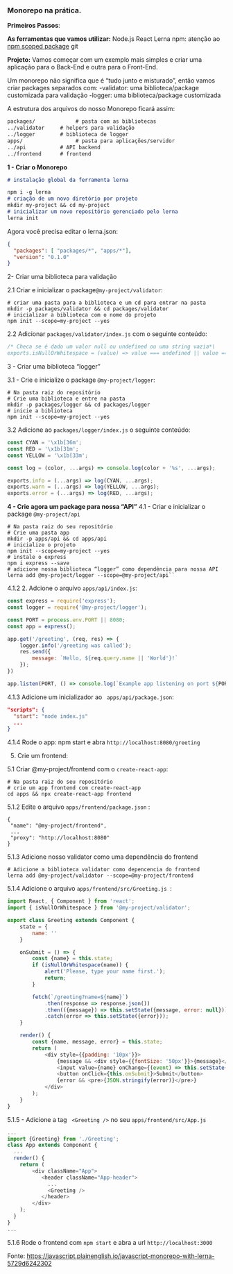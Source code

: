 ### Monorepo na prática.                                                                                                                                                                                                                                              
**Primeiros Passos**:

**As ferramentas que vamos utilizar:**
 Node.js
 React
 Lerna
 npm: atenção ao [npm scoped package](https://docs.npmjs.com/cli/v8/using-npm/scope)
 git

**Projeto:**
Vamos começar com um exemplo mais simples e criar uma aplicação para o Back-End e outra para o Front-End.

Um monorepo não significa que é “tudo junto e misturado”, então vamos criar packages separados com:
-validator: uma biblioteca/package customizada para validação
-logger: uma biblioteca/package customizada

A estrutura dos arquivos do nosso Monorepo ficará assim:
```md
packages/       	  # pasta com as bibliotecas
../validator     # helpers para validação
../logger        # biblioteca de logger
apps/            	  # pasta para aplicações/servidor
../api           # API backend
../frontend      # frontend
```

**1 - Criar o Monorepo**

 ```md
# instalação global da ferramenta lerna

npm i -g lerna
# criação de um novo diretório por projeto 
mkdir my-project && cd my-project
# inicializar um novo repositório gerenciado pelo lerna 
lerna init
```

Agora você precisa editar o lerna.json:

```json
{
  "packages": [ "packages/*", "apps/*"],
  "version": "0.1.0"
}
```
2- Criar uma biblioteca para validação

2.1 Criar e inicializar o package```@my-project/validator```:

```
# criar uma pasta para a biblioteca e um cd para entrar na pasta
mkdir -p packages/validator && cd packages/validator
# inicializar a biblioteca com o nome do projeto
npm init --scope=my-project --yes
```
2.2 Adicionar ```packages/validator/index.js``` com o seguinte conteúdo:

```js
/* Checa se é dado um valor null ou undefined ou uma string vazia*\
exports.isNullOrWhitespace = (value) => value === undefined || value === null || !value.trim();
```
3 - Criar uma biblioteca “logger”

3.1 - Crie e inicialize o package ```@my-project/logger```:

```
# Na pasta raiz do repositório 
# Crie uma biblioteca e entre na pasta 
mkdir -p packages/logger && cd packages/logger
# inicie a biblioteca 
npm init --scope=my-project --yes
```

3.2 Adicione ao ```packages/logger/index.js``` o seguinte conteúdo:

```js
const CYAN = '\x1b[36m';
const RED = '\x1b[31m';
const YELLOW = '\x1b[33m';

const log = (color, ...args) => console.log(color + '%s', ...args);

exports.info = (...args) => log(CYAN, ...args);
exports.warn = (...args) => log(YELLOW, ...args);
exports.error = (...args) => log(RED, ...args);
```
**4 - Crie agora um package para nossa “API”**
4.1 - Criar e inicializar o package ``` @my-project/api ```
```
# Na pasta raiz do seu repositório
# Crie uma pasta app 
mkdir -p apps/api && cd apps/api
# inicialize o projeto 
npm init --scope=my-project --yes
# instale o express
npm i express --save
# adicione nossa biblioteca “logger” como dependência para nossa API 
lerna add @my-project/logger --scope=@my-project/api``
```

4.1.2 2. Adcione o arquivo ```apps/api/index.js```:

```js
const express = require('express');
const logger = require('@my-project/logger');

const PORT = process.env.PORT || 8080;
const app = express();

app.get('/greeting', (req, res) => {
    logger.info('/greeting was called');
    res.send({
        message: `Hello, ${req.query.name || 'World'}!`
    });
})

app.listen(PORT, () => console.log(`Example app listening on port ${PORT}!`))

```

4.1.3 Adicione um inicializador ao ``` apps/api/package.json```:
```json
"scripts": {
  "start": "node index.js"
  ...
}
```

4.1.4 Rode o app: npm start e abra ```http://localhost:8080/greeting```

5. Crie um frontend:

5.1 Criar @my-project/frontend com o ```create-react-app```:

```
# Na pasta raiz do seu repositório
# crie um app frontend com create-react-app
cd apps && npx create-react-app frontend
``` 

5.1.2 Edite o arquivo ```apps/frontend/package.json``` :

```
{
 "name": "@my-project/frontend",
 ...
 "proxy": "http://localhost:8080"
}
```

5.1.3 Adicione nosso validator como uma dependência do frontend

```
# Adicione a biblioteca validator como depencencia do frontend
lerna add @my-project/validator --scope=@my-project/frontend
```

5.1.4 Adicione o arquivo ```apps/frontend/src/Greeting.js ```:

```js
import React, { Component } from 'react';
import { isNullOrWhitespace } from '@my-project/validator';

export class Greeting extends Component {
    state = {
        name: ''
    }

    onSubmit = () => {
        const {name} = this.state;
        if (isNullOrWhitespace(name)) {
            alert('Please, type your name first.');
            return;
        }

        fetch(`/greeting?name=${name}`)
            .then(response => response.json())
            .then(({message}) => this.setState({message, error: null}))
            .catch(error => this.setState({error}));
    }

    render() {
        const {name, message, error} = this.state;
        return (
            <div style={{padding: '10px'}}>
                {message && <div style={{fontSize: '50px'}}>{message}</div>}
                <input value={name} onChange={(event) => this.setState({name: event.target.value})} placeholder="Type your name"/>
                <button onClick={this.onSubmit}>Submit</button>
                {error && <pre>{JSON.stringify(error)}</pre>}
            </div>
        );
    }
}
```

5.1.5 - Adicione a tag ``` <Greeting />``` no seu ```apps/frontend/src/App.js```

```js
...
import {Greeting} from './Greeting';
class App extends Component {
  ...
  render() {
    return (
        <div className="App">
           <header className="App-header">
             ...
             <Greeting />
           </header>
        </div>
    );
  }
}
...
```

5.1.6 Rode o frontend com ```npm start``` e abra a url ```http://localhost:3000```

Fonte: https://javascript.plainenglish.io/javascript-monorepo-with-lerna-5729d6242302
